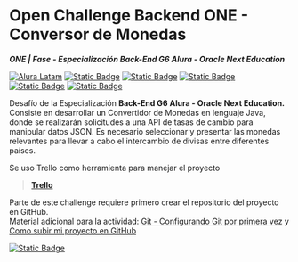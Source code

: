 # Open Challenge Backend ONE - Conversor de Monedas
 ***ONE | Fase - Especialización Back-End  G6 Alura - Oracle Next Education***

[![Alura Latam](https://img.shields.io/badge/Alura-Latam-blue?style=flat)](https://www.aluracursos.com/)
[![Static Badge](https://img.shields.io/badge/ONE-Oracle_Next_Education-orange?style=flat&logo=oracle&logoColor=orange)](https://www.oracle.com/co/education/oracle-next-education/) [![Static Badge](https://img.shields.io/badge/IDE-IntelliJ_IDEA-%23ff0534?style=flat&logo=IntelliJ%20IDEA&logoColor=%232196f3)](https://www.jetbrains.com/es-es/idea/) [![Static Badge](https://img.shields.io/badge/Language-Java-%23ff0000?style=flat)](#)
[![Static Badge](https://img.shields.io/badge/Java_Library-Gson_%2F_Json-blue?style=flat&logo=json)](https://mvnrepository.com/artifact/com.google.code.gson/gson)
[![Static Badge](https://img.shields.io/badge/API-Exchange_Rate_API-%23e90000?style=flat)](https://www.exchangerate-api.com/docs/java-currency-api)



Desafío de la Especialización **Back-End G6 Alura - Oracle Next Education.** Consiste en desarrollar un Convertidor de Monedas en lenguaje Java, donde se realizarán solicitudes a una API de tasas de cambio para manipular datos JSON. Es necesario seleccionar y presentar las monedas relevantes para llevar a cabo el intercambio de divisas entre diferentes países.

Se uso Trello como herramienta para manejar el proyecto
 > **[Trello](https://trello.com/b/RU41cvaQ/conversor-de-moneda-challenge-one-java-back-end)**
   


Parte de este challenge requiere primero crear el repositorio del proyecto en GitHub.  
Material adicional para la actividad: [Git - Configurando Git por primera vez](https://git-scm.com/book/es/v2/Inicio---Sobre-el-Control-de-Versiones-Configurando-Git-por-primera-vez) y [Como subir mi proyecto en GitHub](https://www.youtube.com/watch?v=bhKkeOMysuw)  



[![Static Badge](https://img.shields.io/badge/status-under%20construction-orange)](#)
